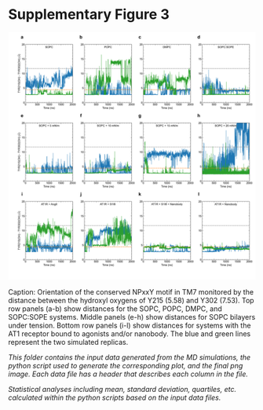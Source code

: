 # Supplementary Figure 3
<img src="Supp_figure_3.png" width="800"/>

Caption: Orientation of the conserved NPxxY motif in TM7 monitored by the distance between the hydroxyl oxygens of Y215 (5.58) and Y302 (7.53). Top row panels (a-b) show distances for the SOPC, POPC, DMPC, and SOPC:SOPE systems. Middle panels (e-h) show distances for SOPC bilayers under tension. Bottom row panels (i-l) show distances for systems with the AT1 receptor bound to agonists and/or nanobody. The blue and  green lines represent the two simulated replicas.

*This folder contains the input data generated from the MD simulations, the python script used to generate the corresponding plot, and the final png image. Each data file has a header that describes each column in the file.*

*Statistical analyses including mean, standard deviation, quartiles, etc. calculated within the python scripts based on the input data files.*
